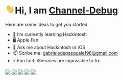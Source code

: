 <h1> <img src="https://raw.githubusercontent.com/ABSphreak/ABSphreak/master/gifs/Hi.gif" width="30px">Hi, I am <a href="https://github.com/channel-debug">Channel-Debug</a> 
</h1>

Here are some ideas to get you started:

- 🌱  I’m currently learning Hackintosh
- 🖥  Apple Fan
- 💬  Ask me about Hackintosh or iOS 
- 📫  Scribe me: gabrieledepasquale198@gmail.com
- ⚡️ Fun fact: iServices are impossible to fix


[![](https://img.shields.io/badge/Gitter%20HL%20Community-Chat-informational?style=flat&logo=gitter&logoColor=white&color=ed1965)](https://gitter.im/Hackintosh-Life-IT/community)
[![](https://img.shields.io/badge/Reposity-channeldebug-informational?style=flat&logo=apple&logoColor=white&color=9debeb)](https://github.com/Channel-Debug)
[![](https://img.shields.io/badge/Telegram-HackintoshLifeIT-informational?style=flat&logo=telegram&logoColor=white&color=5fb659)](https://t.me/HackintoshLife_it)
[![](https://img.shields.io/badge/Facebook-HackintoshLifeIT-informational?style=flat&logo=facebook&logoColor=white&color=3a4dc9)](https://www.facebook.com/hackintoshlife/)
[![](https://img.shields.io/badge/Instagram-HackintoshLifeIT-informational?style=flat&logo=instagram&logoColor=white&color=8a178a)](https://www.instagram.com/hackintoshlife.it_official/)

